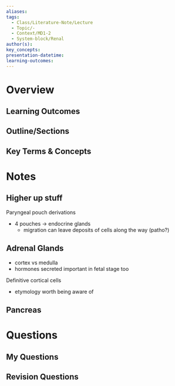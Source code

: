 ```yaml
---
aliases:
tags:
  - Class/Literature-Note/Lecture
  - Topic/-
  - Context/MD1-2
  - System-block/Renal
author(s):
key_concepts:
presentation-datetime:
learning-outcomes:
---
```



# Overview
## Learning Outcomes

## Outline/Sections

## Key Terms & Concepts


# Notes

## Higher up stuff
Paryngeal pouch derivations
- 4 pouches -> endocrine glands
	- migration can leave deposits of cells along the way (patho?)


## Adrenal Glands

- cortex vs medulla
- hormones secreted important in fetal stage too

Definitive cortical cells
- etymology worth being aware of


## Pancreas



# Questions

## My Questions
## Revision Questions




